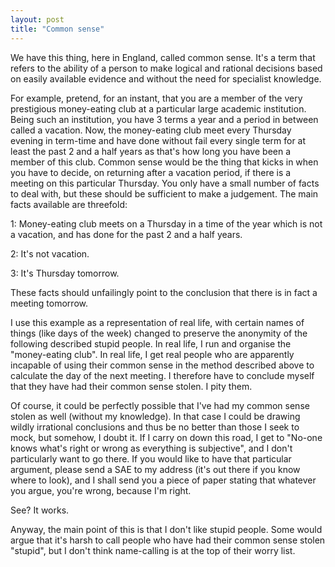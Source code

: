 ```yaml
---
layout: post
title: "Common sense"
---
```

We have this thing, here in England, called common sense. It's a term that
refers to the ability of a person to make logical and rational decisions based
on easily available evidence and without the need for specialist knowledge.

For example, pretend, for an instant, that you are a member of the very
prestigious money-eating club at a particular large academic institution.
Being such an institution, you have 3 terms a year and a period in between
called a vacation. Now, the money-eating club meet every Thursday evening in
term-time and have done without fail every single term for at least the past 2
and a half years as that's how long you have been a member of this club.
Common sense would be the thing that kicks in when you have to decide, on
returning after a vacation period, if there is a meeting on this particular
Thursday. You only have a small number of facts to deal with, but these should
be sufficient to make a judgement. The main facts available are threefold:

1: Money-eating club meets on a Thursday in a time of the year which is not a
vacation, and has done for the past 2 and a half years.

2: It's not vacation.

3: It's Thursday tomorrow.

These facts should unfailingly point to the conclusion that there is in fact a
meeting tomorrow.

I use this example as a representation of real life, with certain names of
things (like days of the week) changed to preserve the anonymity of the
following described stupid people. In real life, I run and organise the
"money-eating club". In real life, I get real people who are apparently
incapable of using their common sense in the method described above to
calculate the day of the next meeting. I therefore have to conclude myself
that they have had their common sense stolen. I pity them.

Of course, it could be perfectly possible that I've had my common sense stolen
as well (without my knowledge). In that case I could be drawing wildly
irrational conclusions and thus be no better than those I seek to mock, but
somehow, I doubt it. If I carry on down this road, I get to "No-one knows
what's right or wrong as everything is subjective", and I don't particularly
want to go there. If you would like to have that particular argument, please
send a SAE to my address (it's out there if you know where to look), and I
shall send you a piece of paper stating that whatever you argue, you're wrong,
because I'm right.

See? It works.

Anyway, the main point of this is that I don't like stupid people. Some would
argue that it's harsh to call people who have had their common sense stolen
"stupid", but I don't think name-calling is at the top of their worry list.
